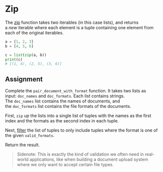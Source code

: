 # Zip

The [zip](https://docs.python.org/3/library/functions.html#zip) function takes two iterables (in this case lists), and returns a _new_ iterable where each element is a tuple containing one element from each of the original iterables.

```py
a = [1, 2, 3]
b = [4, 5, 6]

c = list(zip(a, b))
print(c)
# [(1, 4), (2, 5), (3, 6)]
```

## Assignment

Complete the `pair_document_with_format` function. It takes two lists as input: `doc_names` and `doc_formats`. Each list contains strings. The `doc_names` list contains the names of documents, and the `doc_formats` list contains the file formats of the documents.

First, `zip` up the lists into a single list of tuples with the names as the first index and the formats as the second index in each tuple.

Next, [filter](https://docs.python.org/3/library/functions.html#filter) the list of tuples to only include tuples where the format is one of the given `valid_formats`.

Return the result.

> Sidenote: This is exactly the kind of validation we often need in real-world applications, like when building a document upload system where we only want to accept certain file types.
